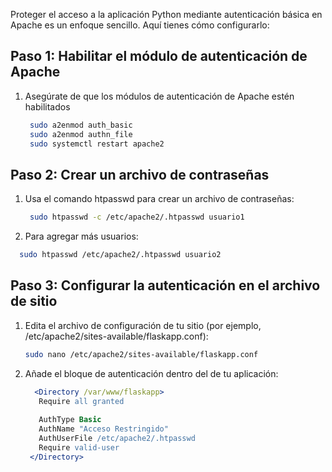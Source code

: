 
Proteger el acceso a la aplicación Python mediante autenticación básica en Apache es un enfoque sencillo. Aquí tienes cómo configurarlo:

## Paso 1: Habilitar el módulo de autenticación de Apache
1. Asegúrate de que los módulos de autenticación de Apache estén habilitados
   ```bash
    sudo a2enmod auth_basic
    sudo a2enmod authn_file
    sudo systemctl restart apache2
   ```

## Paso 2: Crear un archivo de contraseñas
1. Usa el comando htpasswd para crear un archivo de contraseñas:
   ```bash
    sudo htpasswd -c /etc/apache2/.htpasswd usuario1
   ```

2. Para agregar más usuarios:

```bash
  sudo htpasswd /etc/apache2/.htpasswd usuario2
```

## Paso 3: Configurar la autenticación en el archivo de sitio

1. Edita el archivo de configuración de tu sitio (por ejemplo, /etc/apache2/sites-available/flaskapp.conf):
   ```bash
   sudo nano /etc/apache2/sites-available/flaskapp.conf
    ```

2. Añade el bloque de autenticación dentro del <Directory> de tu aplicación:
   ```apache
     <Directory /var/www/flaskapp>
      Require all granted
  
      AuthType Basic
      AuthName "Acceso Restringido"
      AuthUserFile /etc/apache2/.htpasswd
      Require valid-user
    </Directory>
   ```


